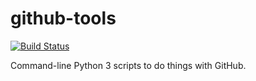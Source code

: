 # github-tools

[![Build Status](https://travis-ci.org/hugovk/github-tools.svg?branch=master)](https://travis-ci.org/hugovk/github-tools)

Command-line Python 3 scripts to do things with GitHub.

